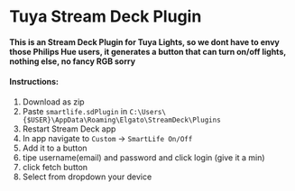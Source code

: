 # Tuya Stream Deck Plugin

#### This is an Stream Deck Plugin for Tuya Lights, so we dont have to envy those Philips Hue users, it generates a button that can turn on/off lights, nothing else, no fancy RGB sorry

#### Instructions:

1. Download as zip
2. Paste ``smartlife.sdPlugin`` in ``C:\Users\{$USER}\AppData\Roaming\Elgato\StreamDeck\Plugins ``
3. Restart Stream Deck app
4. In app navigate to ``Custom`` -> ``SmartLife On/Off``
5. Add it to a button
6. tipe username(email) and password and click login (give it a min)
7. click fetch button
8. Select from dropdown your device
   
